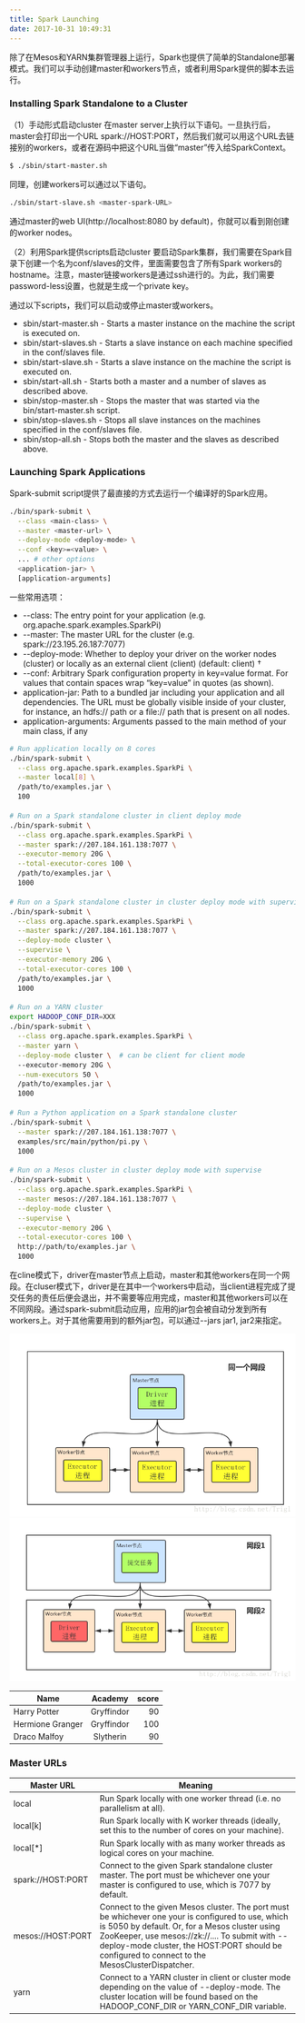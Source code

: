 ```yaml
---
title: Spark Launching
date: 2017-10-31 10:49:31
---
```


除了在Mesos和YARN集群管理器上运行，Spark也提供了简单的Standalone部署模式。我们可以手动创建master和workers节点，或者利用Spark提供的脚本去运行。

### Installing Spark Standalone to a Cluster
（1）手动形式启动cluster
在master server上执行以下语句。一旦执行后，master会打印出一个URL spark://HOST:PORT，然后我们就可以用这个URL去链接别的workers，或者在源码中把这个URL当做“master”传入给SparkContext。
```sh
$ ./sbin/start-master.sh
```
同理，创建workers可以通过以下语句。
```sh
./sbin/start-slave.sh <master-spark-URL>
```
通过master的web UI(http://localhost:8080 by default)，你就可以看到刚创建的worker nodes。

（2）利用Spark提供scripts启动cluster
要启动Spark集群，我们需要在Spark目录下创建一个名为conf/slaves的文件，里面需要包含了所有Spark workers的hostname。注意，master链接workers是通过ssh进行的。为此，我们需要password-less设置，也就是生成一个private key。

通过以下scripts，我们可以启动或停止master或workers。
- sbin/start-master.sh - Starts a master instance on the machine the script is executed on.
- sbin/start-slaves.sh - Starts a slave instance on each machine specified in the conf/slaves file.
- sbin/start-slave.sh - Starts a slave instance on the machine the script is executed on.
- sbin/start-all.sh - Starts both a master and a number of slaves as described above.
- sbin/stop-master.sh - Stops the master that was started via the bin/start-master.sh script.
- sbin/stop-slaves.sh - Stops all slave instances on the machines specified in the conf/slaves file.
- sbin/stop-all.sh - Stops both the master and the slaves as described above.

### Launching Spark Applications
Spark-submit script提供了最直接的方式去运行一个编译好的Spark应用。
```sh
./bin/spark-submit \
  --class <main-class> \
  --master <master-url> \
  --deploy-mode <deploy-mode> \
  --conf <key>=<value> \
  ... # other options
  <application-jar> \
  [application-arguments]
```
一些常用选项：
  -  --class: The entry point for your application (e.g. org.apache.spark.examples.SparkPi)
  -  --master: The master URL for the cluster (e.g. spark://23.195.26.187:7077)
  -  --deploy-mode: Whether to deploy your driver on the worker nodes (cluster) or locally as an external client (client) (default: client) †
  -  --conf: Arbitrary Spark configuration property in key=value format. For values that contain spaces wrap “key=value” in quotes (as shown).
  -  application-jar: Path to a bundled jar including your application and all dependencies. The URL must be globally visible inside of your cluster, for instance, an hdfs:// path or a file:// path that is present on all nodes.
   - application-arguments: Arguments passed to the main method of your main class, if any

```sh
# Run application locally on 8 cores
./bin/spark-submit \
  --class org.apache.spark.examples.SparkPi \
  --master local[8] \
  /path/to/examples.jar \
  100

# Run on a Spark standalone cluster in client deploy mode
./bin/spark-submit \
  --class org.apache.spark.examples.SparkPi \
  --master spark://207.184.161.138:7077 \
  --executor-memory 20G \
  --total-executor-cores 100 \
  /path/to/examples.jar \
  1000

# Run on a Spark standalone cluster in cluster deploy mode with supervise
./bin/spark-submit \
  --class org.apache.spark.examples.SparkPi \
  --master spark://207.184.161.138:7077 \
  --deploy-mode cluster \
  --supervise \
  --executor-memory 20G \
  --total-executor-cores 100 \
  /path/to/examples.jar \
  1000

# Run on a YARN cluster
export HADOOP_CONF_DIR=XXX
./bin/spark-submit \
  --class org.apache.spark.examples.SparkPi \
  --master yarn \
  --deploy-mode cluster \  # can be client for client mode
  --executor-memory 20G \
  --num-executors 50 \
  /path/to/examples.jar \
  1000

# Run a Python application on a Spark standalone cluster
./bin/spark-submit \
  --master spark://207.184.161.138:7077 \
  examples/src/main/python/pi.py \
  1000

# Run on a Mesos cluster in cluster deploy mode with supervise
./bin/spark-submit \
  --class org.apache.spark.examples.SparkPi \
  --master mesos://207.184.161.138:7077 \
  --deploy-mode cluster \
  --supervise \
  --executor-memory 20G \
  --total-executor-cores 100 \
  http://path/to/examples.jar \
  1000
```

在cline模式下，driver在master节点上启动，master和其他workers在同一个网段。在cluser模式下，driver是在其中一个workers中启动，当client进程完成了提交任务的责任后便会退出，并不需要等应用完成，master和其他workers可以在不同网段。通过spark-submit启动应用，应用的jar包会被自动分发到所有workers上。对于其他需要用到的额外jar包，可以通过--jars jar1, jar2来指定。

![](/images/spark_launching/client_mode.png)
![](/images/spark_launching/cluster_mode.png)

| Name | Academy | score |
| - | :-: | -: |
| Harry Potter | Gryffindor| 90 |
| Hermione Granger | Gryffindor | 100 |
| Draco Malfoy | Slytherin | 90 |

### Master URLs
Master URL| Meaning
----------| -------
local | Run Spark locally with one worker thread (i.e. no parallelism at all).
local[k] | Run Spark locally with K worker threads (ideally, set this to the number of cores on your machine).
local[*] | Run Spark locally with as many worker threads as logical cores on your machine.
spark://HOST:PORT | Connect to the given Spark standalone cluster master. The port must be whichever one your master is configured to use, which is 7077 by default.
mesos://HOST:PORT | Connect to the given Mesos cluster. The port must be whichever one your is configured to use, which is 5050 by default. Or, for a Mesos cluster using ZooKeeper, use mesos://zk://.... To submit with --deploy-mode cluster, the HOST:PORT should be configured to connect to the MesosClusterDispatcher.
yarn | Connect to a YARN cluster in client or cluster mode depending on the value of --deploy-mode. The cluster location will be found based on the HADOOP_CONF_DIR or YARN_CONF_DIR variable.

